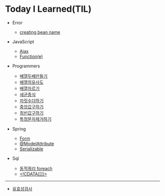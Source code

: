 Today I Learned(TIL)
====================
* Error
    * [creating bean name](Spring/Error/Error%20creating%20bean%20name.md)

* JavaScript
  * [Ajax](JavaScript/Ajax.md)
  * [Function(e)](JavaScript/Function(e).md)
* Programmers
  * [배열두배만들기](programmers/배열두배만들기.md)
  * [배열의유사도](Programmers/배열의유사도.md)
  * [배열자르기](Programmers/배열자르기.md)
  * [세균증식](Programmers/세균증식.md)
  * [자릿수더하기](Programmers/자릿수더하기.md)
  * [중앙값구하기](programmers/중앙값구하기.md.md)
  * [최빈값구하기](programmers/최빈값구하기.md.md)
  * [특정문자제거하기](Programmers/특정문자제거하기.md)
* Spring
  * [Form](Spring/form.md)
  * [@ModelAttribute](Spring/ModelAttribute.md)
  * [Serializable](Spring/Serializable.md)
* Sql
    * [동적쿼리 foreach](Sql/foreach_collection.md)
    * [<!CDATA[[]]>](sql/CDATA.md)
- - -
* [유효성검사](유효성검사.md)